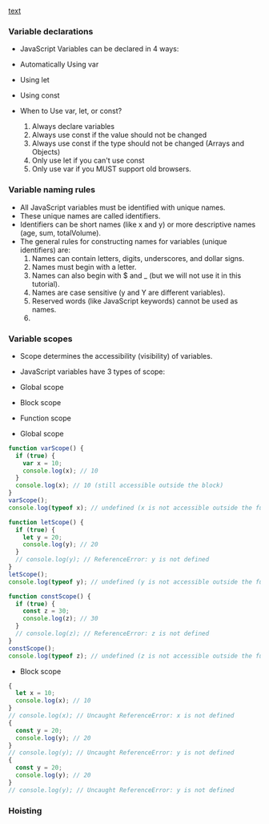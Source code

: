 [text](https://chatgpt.com/c/0c4d90be-545a-431f-ba59-1480629eb599)

### Variable declarations

- JavaScript Variables can be declared in 4 ways:

- Automatically Using var
- Using let
- Using const

- When to Use var, let, or const?

  1. Always declare variables
  2. Always use const if the value should not be changed
  3. Always use const if the type should not be changed (Arrays and Objects)
  4. Only use let if you can't use const
  5. Only use var if you MUST support old browsers.

### Variable naming rules

- All JavaScript variables must be identified with unique names.
- These unique names are called identifiers.
- Identifiers can be short names (like x and y) or more descriptive names (age, sum, totalVolume).
- The general rules for constructing names for variables (unique identifiers) are:
  1. Names can contain letters, digits, underscores, and dollar signs.
  2. Names must begin with a letter.
  3. Names can also begin with $ and \_ (but we will not use it in this tutorial).
  4. Names are case sensitive (y and Y are different variables).
  5. Reserved words (like JavaScript keywords) cannot be used as names.
  6.

### Variable scopes

- Scope determines the accessibility (visibility) of variables.
- JavaScript variables have 3 types of scope:

- Global scope
- Block scope
- Function scope

- Global scope

```javascript
function varScope() {
  if (true) {
    var x = 10;
    console.log(x); // 10
  }
  console.log(x); // 10 (still accessible outside the block)
}
varScope();
console.log(typeof x); // undefined (x is not accessible outside the function)

function letScope() {
  if (true) {
    let y = 20;
    console.log(y); // 20
  }
  // console.log(y); // ReferenceError: y is not defined
}
letScope();
console.log(typeof y); // undefined (y is not accessible outside the function)

function constScope() {
  if (true) {
    const z = 30;
    console.log(z); // 30
  }
  // console.log(z); // ReferenceError: z is not defined
}
constScope();
console.log(typeof z); // undefined (z is not accessible outside the function)
```

- Block scope

```javascript
{
  let x = 10;
  console.log(x); // 10
}
// console.log(x); // Uncaught ReferenceError: x is not defined
{
  const y = 20;
  console.log(y); // 20
}
// console.log(y); // Uncaught ReferenceError: y is not defined
{
  const y = 20;
  console.log(y); // 20
}
// console.log(y); // Uncaught ReferenceError: y is not defined
```

### Hoisting
